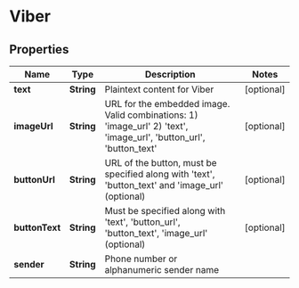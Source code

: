 
# Viber

## Properties
Name | Type | Description | Notes
------------ | ------------- | ------------- | -------------
**text** | **String** | Plaintext content for Viber |  [optional]
**imageUrl** | **String** | URL for the embedded image. Valid combinations: 1) &#39;image_url&#39; 2) &#39;text&#39;, &#39;image_url&#39;, &#39;button_url&#39;, &#39;button_text&#39; |  [optional]
**buttonUrl** | **String** | URL of the button, must be specified along with &#39;text&#39;, &#39;button_text&#39;  and &#39;image_url&#39; (optional) |  [optional]
**buttonText** | **String** | Must be specified along with &#39;text&#39;, &#39;button_url&#39;, &#39;button_text&#39;, &#39;image_url&#39; (optional) |  [optional]
**sender** | **String** | Phone number or alphanumeric sender name | 



